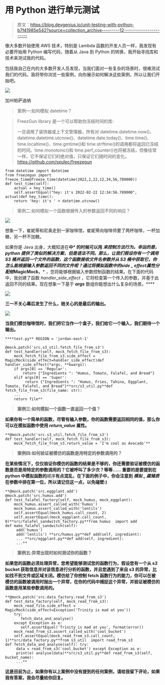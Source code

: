 # 用 Python 进行单元测试

> 原文：<https://blog.devgenius.io/unit-testing-with-python-b7f41985e542?source=collection_archive---------12----------------------->

像大多数开始使用 AWS 技术，特别是 Lambda 函数的开发人员一样，我发现有必要开始用 Python 编写代码，随着从 Java 到 Python 的转换，我开始寻找库和技术来测试我的代码。

包括我自己在内的大多数开发人员发现，当我们面对一些复杂的场景时，很难测试我们的代码，我将带你浏览一些案例，向你展示如何解决这些案例，所以让我们开始吧。

![](img/9f1ceed73b07971bb0ecaa94ae9b0957.png)

加州帕萨迪纳

> 案例一:如何模拟 datetime？

> FreezGun library 是一个可以帮助你冻结时间的库:
> 
> 一旦调用了装饰器或上下文管理器，所有对 datetime.datetime.now()、datetime.datetime.utcnow()、datetime.date.today()、time.time()、time.localtime()、time.gmtime()和 time.strftime()的调用都将返回已冻结的时间。time.monotonic()和 time.perf_counter()也将被冻结，但像往常一样，它不保证它们的绝对值，只保证它们随时间的变化。https://github.com/spulec/freezegun

```
from datetime import datetime
from freezegun import freeze_time@freeze_time(datetime(2022,2,22,12,34,56,789000))
def test_time(self):
    actual = hey_time()
    self.assertEqual("hey: it's 2022-02-22 12:34:56.789000", actual)def hey_time():
    return 'hey: it's ' + datetime.utcnow()
```

> 案例二:如何模拟一个函数根据传入的参数返回不同的响应？

![](img/92128e6dc313c30a5d3e63b6d85dde58.png)

想象一下，崔妮蒂和尼奥走到一家咖啡馆，崔妮蒂向咖啡师要了两杯咖啡，一杯加糖，另一杯不加糖。

如果你是 Java 出身，大概知道在**中* 的时候可以用 ***来控制方法行为。*幸运的是，python 提供了类似的解决方案，但是语法不同。那么，让我们假设你有一个调用 S3 桶并返回一个文件的函数，这个函数接收文件名参数并从 S3 桶中获取它，你怎么能根据输入参数返回不同的文件呢？通过将模拟函数中的***side _ effect****属性分配给***MagicMock、*** ，您将能够根据输入参数控制函数的结果。在下面的代码中，我创建了函数 *handler_side_effect* ，它将检查第一个传入的参数，并基于此返回不同的结果。现在想象一下基于 ***args*** 数组你能想出什么复杂的场景。****

**![](img/9af40bdf811c3f84e4b00ab95f625381.png)**

**三一不关心幕后发生了什么，她关心的是最后的输出。**

**![](img/6b6536a455ea8c57735ccc46e80d7b47.png)**

**当我们模仿咖啡馆时，我们把它当作一个盒子，我们给它一个输入，我们期待一个输出。**

```
****test.py** REGION = 'jordan-east-1'

@mock.patch('src.s3_util.fetch_file_from_s3')
def test_handler(self, mock_fetch_file_from_s3):
    mock_fetch_file_from_s3.side_effect = MagicMock(side_effect=handler_side_effect)def handler_side_effect(*args, **kwargs):
    if args[0] == 'Regular':
        return {"Ingredients ": "Humus, Tomato, Falafel, and Bread"}
    elif args[0] == 'Super':
         return {"Ingredients ": "Humus, Fries, Tahina, Eggplant, Tomato, Falafel, and Bread"}**src/s3_util.py**def fetch_file_from_s3(file_name: str):
    ...
    return file**
```

> **案例三:如何模拟一个函数一直返回一个值？**

**如果你有一个简单的函数，尽管有输入参数，你的函数需要返回相同的值，那么你可以在模拟函数中使用 ***return_value*** 属性。**

```
**@mock.patch('src.s3_util.fetch_file_from_s3')
def test_handler(self, mock_fetch_file_from_s3):
    mock_fetch_file_from_s3.return_value = 'I'm cool as Avocado'**
```

> **案例四:如何验证被模仿的函数是用特定的参数调用的？**

**在某些情况下，仅仅验证你模仿的函数的结果是不够的，你还需要验证被模仿的函数是否是用特定的参数调用的？它被呼叫了多少次？等等……
重要的是要提到在 python 中模拟函数的**顺序**有点混乱，在下面的例子中，你会注意到 ***模拟 _ 腐殖质*** 在参数中排在第一位，所以请记住这一点，以免碰壁:)**

```
**@mock.patch('src.eggplant.add')
@mock.patch('src.humus.add')
def test_falafel_factory(self, mock_humus, mock_eggplant):
    mock_humus.assert_called_with('humus')
    mock_humus.assert_called_with('lentils')
    self.assertEqual(mock_humus.call_count, 2)
    self.assertEqual(mock_eggplant.call_count, 0)**src/falafel_sandwitch_factory.py**from humus  import add
def make_falafel_sandwitch(self):
     add('humus')
     add('lentils') **src/humus.py**def add(self, ingredient):
     ... **src/eggplant.py**def add(self, ingredient):
     ...**
```

> **案例五:异常出现时如何测试你的函数？**

**如果您的函数必须处理异常，您希望能够测试您的函数行为，假设您有一个从 s3 bucket 获取信息并对该信息进行分析的函数，并且您遇到了来自 s3 的异常，比如找不到文件或区域关闭。模仿给了你控制 fetch 函数行为的能力，你可以在被模仿的函数被调用时抛出一个异常，在你的代码中捕捉这个异常，并验证被模仿的函数是用某些参数调用的。**

```
**@mock.patch('src.data_factory.read_from_s3')
def test_data_factory(self, mock_read_from_s3):
    mock_read_file.side_effect =    MagicMock(side_effect=Exception('Trinity is mad at you')) 
    try:
       fetch_data_and_analyse()
    except Exception as e: 
       self.assertEqual('Trinity is mad at you', format(error))
    mock_read_from_s3.assert_called_with('cool_bucket')
    self.assertEqual(mock_read_from_s3.call_count, 1)**src/data_factory.py**from s3_util  import read_from_s3
def fetch_data_and_analyse(self): try:
     data = read_from_s3('cool_bucket') except Exception as e:
     print(e) analyse(data)**src/s3_util.py**def read_from_s3(self, bucket_name):
     ...**
```

**这是目前为止，如果你有以上案例中没有提到的任何案例，请给我留下评论，如果我有答案，我会尽量给你回复。**